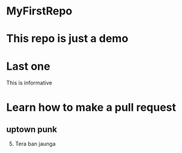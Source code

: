 # MyFirstRepo


# This repo is just a demo
# Last one


This is informative
# Learn how to make a pull request

## uptown punk
5. Tera ban jaunga
